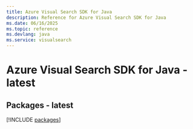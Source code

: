 ```yaml
---
title: Azure Visual Search SDK for Java
description: Reference for Azure Visual Search SDK for Java
ms.date: 06/16/2025
ms.topic: reference
ms.devlang: java
ms.service: visualsearch
---
```

# Azure Visual Search SDK for Java - latest
## Packages - latest
[!INCLUDE [packages](visual-search-index.md)]
